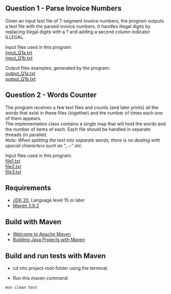 ## Question 1 - Parse Invoice Numbers

Given an input text file of 7-segment invoice numbers, the program outputs a text file with the parsed invoice numbers. It handles illegal digits by replacing illegal digits with a ? and adding a second column indicator ILLEGAL.

Input files used in this program:  
[input_Q1a.txt](https://github.com/orenn76/parsing-exercise/tree/master/src/main/resources/input_Q1a.txt)  
[input_Q1b.txt](https://github.com/orenn76/parsing-exercise/tree/master/src/main/resources/input_Q1b.txt)

Output files examples, generated by the program:  
[output_Q1a.txt](https://github.com/orenn76/parsing-exercise/tree/master/src/test/resources/output_Q1a.txt)  
[output_Q1b.txt](https://github.com/orenn76/parsing-exercise/tree/master/src/test/resources/output_Q1b.txt)

## Question 2 - Words Counter

The program receives a few text files and counts (and later prints) all the words that exist in these files (together) and the number of times each one of them appears.  
The implementation class contains a single map that will hold the words and the number of items of each. Each file should be handled in separate threads (in parallel).    
*Note: When splitting the text into separate words, there is no dealing with special characters such as “,.-:” etc.*

Input files used in this program:  
[file1.txt](https://github.com/orenn76/parsing-exercise/tree/master/src/main/resources/file1.txt)  
[file2.txt](https://github.com/orenn76/parsing-exercise/tree/master/src/main/resources/file2.txt)  
[file3.txt](https://github.com/orenn76/parsing-exercise/tree/master/src/main/resources/file3.txt)

## Requirements

* [JDK 20](http://www.oracle.com/technetwork/java/javase/downloads/index.html), Language level 15 or later
* [Maven 3.9.2](http://maven.apache.org/download.cgi)

## Build with Maven

* [Welcome to Apache Maven](https://maven.apache.org/)
* [Building Java Projects with Maven](https://spring.io/guides/gs/maven/)

## Build and run tests with Maven

* cd into project-root-folder using the terminal.

* Run this maven command:
 
``` 
mvn clean test
```
